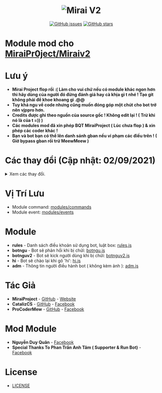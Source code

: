 <h1 align="center">
	<img src="https://i.imgur.com/noa9vrl.jpg " alt="Mirai V2">
</h1>

<p align="center">
	<a href="https://github.com/vipproeditor/Module-Mod-For-Mirai-V2/issues" target="_blank"><img alt="GitHub issues" src="https://img.shields.io/github/issues/vipproeditor/Module-Mod-For-Mirai-V2"></a>
	<a href="https://github.com/vipproeditor/Module-Mod-For-Mirai-V2/stargazers" target="_blank"><img alt="GitHub stars" src="https://img.shields.io/github/stars/vipproeditor/Module-Mod-For-Mirai-V2"></a>
</p>

# Module mod cho [MiraiPr0ject/Miraiv2](https://github.com/miraiPr0ject/miraiv2)

# Lưu ý
- **Mirai Project flop rồi :( Làm cho vui chứ nếu có module khác ngon hơn thì hãy dùng của người đó đừng đánh giá hay cà khịa gì t nhé ! Tạo git không phải để khoe khoang gì .@@**
- **Tuy khá ngu về code nhưng cũng muốn đóng góp một chút cho bot trở nên vjppro hơn.**
- **Credits được ghi theo nguồn của source gốc ! Không edit lại ! ( Trừ khi nó là của t =)) )**
- **Các modules mod đã xin phép BQT MiraiProject ( Lúc chưa flop ) & xin phép các coder khác !**
- **Bạn và bot bạn có thể lên danh sánh gban nếu vi phạm các điều trên ! ( Giờ bypass gban rồi trừ MeewMeew )**

# Các thay đổi (Cập nhật: 02/09/2021)

<details>
	<summary>Xem các thay đổi.</summary>
	<br>
	<p>- 02/07/2021 - Update module Rules.</p>
        <p>- 02/07/2021 - Update module Botngu.(MOD)</p>
        <p>- 02/07/2021 - Update module BotnguV2.(MOD)</p>
        <p>- 02/07/2021 - Update module Hi.</p>
        <p>- 02/09/2021 - Update module Adm.</p>
        <p>- 04/09/2021 - Update module Mặt Trời</p>
        <p>- 04/09/2021 - Update module Sao Kim.</p>
        <p>- 04/09/2021 - Update module Sao Thủy.</p>
        <p>- 04/09/2021 - Update module Trái Đất.</p>
        <p>- 04/09/2021 - Update module Sao Hỏa.</p>
        <p>- 04/09/2021 - Update module Sao Thổ.</p>
        <p>- 04/09/2021 - Update module Sao Mộc.</p>
        <p>- 04/09/2021 - Update module Sao Diêm Vương.</p>
        <p>- 04/09/2021 - Update module Sao Hải Vương.</p>


 
</details>

# Vị Trí Lưu
- Module command: [modules/commands](https://github.com/miraiPr0ject/miraiv2/tree/main/modules/commands)
- Module event: [modules/events](https://github.com/miraiPr0ject/miraiv2/tree/main/modules/events)
# Module
- **rules** - Danh sách điều khoản sử dụng bot, luật box: [rules.js](rules.js)
- **botngu** - Bot sẽ phản hồi khi bị chửi: [botngu.js](botngu.js)
- **botnguv2** - Bot sẽ kick người dùng khi bị chửi: [botnguv2.js](botnguv2.js)
- **hi** - Bot sẽ chào lại khi gõ 'hi': [hi.js](hi.js)
- **adm** - Thông tin người điều hành bot ( không kèm ảnh ): [adm.js](adm.js)
# Tác Giả
- **MiraiProject** - [GitHub](https://github.com/miraipr0ject/miraiv2) - [Website](https://miraiproject.tk/)
- **CatalizCS** - [GitHub](https://github.com/catalizcs) - [Facebook](https://www.facebook.com/catalizcs)
- **ProCoderMew** - [GitHub](https://github.com/miraiPr0ject/Module-Mew) - [Facebook](https://www.facebook.com/ProCoder.Mew)
# Mod Module
- **Nguyễn Duy Quân** - [Facebook](https://www.facebook.com/duyquan.social)
- **Special Thanks To Phan Trần Anh Tâm ( Supporter & Run Bot)** - [Facebook](https://www.facebook.com/duyquan.social)

# License
- [LICENSE](LICENSE)
